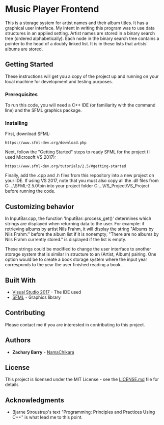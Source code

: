 # Music Player Frontend

This is a storage system for artist names and their album titles. It has a graphical user interface.  My intent in writing this program was to use data structures in an applied setting. Artist names are stored in a binary search tree (ordered alphabetically).  Each node in the binary search tree contains a pointer to the head of a doubly linked list. It is in these lists that artists' albums are stored.

## Getting Started

These instructions will get you a copy of the project up and running on your local machine for development and testing purposes.

### Prerequisites

To run this code, you will need a C++ IDE (or familiarity with the command line) and the SFML graphics package.

### Installing

First, download SFML:

```
https://www.sfml-dev.org/download.php
```

Next, follow the "Getting Started" steps to ready SFML for the project (I used Microsoft VS 2017):

```
https://www.sfml-dev.org/tutorials/2.5/#getting-started
```

Finally, add the .cpp and .h files from this repository into a new project on your IDE.  If using VS 2017, note that you must also copy all the .dll files from  C:\...\SFML-2.5.0\bin  into your project folder  C:\...\VS_Project\VS_Project  before running the code.


## Customizing behavior

In InputBar.cpp, the function 'InputBar::process_get()' determines which strings are displayed when returning data to the user.  For example: if retrieving albums by artist Nils Frahm, it will display the string "Albums by Nils Frahm:" before the album list if it is nonempty; "There are no albums by Nils Frahm currently stored." is displayed if the list is empty.

These strings could be modified to change the user interface to another storage system that is similar in structure to an (Artist, Album) pairing.  One option would be to create a book storage system where the input year corresponds to the year the user finished reading a book.  

## Built With

* [Visual Studio 2017](https://docs.microsoft.com/en-us/visualstudio/) - The IDE used
* [SFML](https://www.sfml-dev.org/) - Graphics library

## Contributing

Please contact me if you are interested in contributing to this project.

## Authors

* **Zachary Barry** - [NamaChikara](https://github.com/NamaChikara)

## License

This project is licensed under the MIT License - see the [LICENSE.md](LICENSE.md) file for details

## Acknowledgments

* Bjarne Stroustrup's text "Programming: Principles and Practices Using C++" is what lead me to this point.
